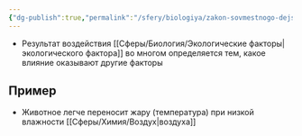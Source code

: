 ```yaml
---
{"dg-publish":true,"permalink":"/sfery/biologiya/zakon-sovmestnogo-dejstviya-faktorov/","tags":["Экология"]}
---
```


- Результат воздействия [[Сферы/Биология/Экологические факторы\|экологического фактора]] во многом определяется тем, какое влияние оказывают другие факторы
## Пример 
- Животное легче переносит жару (температура) при низкой влажности [[Сферы/Химия/Воздух\|воздуха]] 